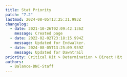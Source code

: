 ```yaml
---
title: Stat Priority
patch: "7.2"
lastmod: 2024-08-05T13:25:31.993Z
changelog:
  - date: 2021-10-26T02:09:42.136Z
    message: Created page
  - date: 2022-02-02T23:18:15.994Z
    message: Updated for Endwalker.
  - date: 2024-08-05T13:25:09.959Z
    message: Updated for Dawntrail
priority: Critical Hit > Determination > Direct Hit
authors:
  - Balance-DNC-Staff
---
```

